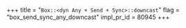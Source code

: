 +++
title = "`Box::<dyn Any + Send + Sync>::downcast`"
flag = "box_send_sync_any_downcast"
impl_pr_id = 80945
+++
